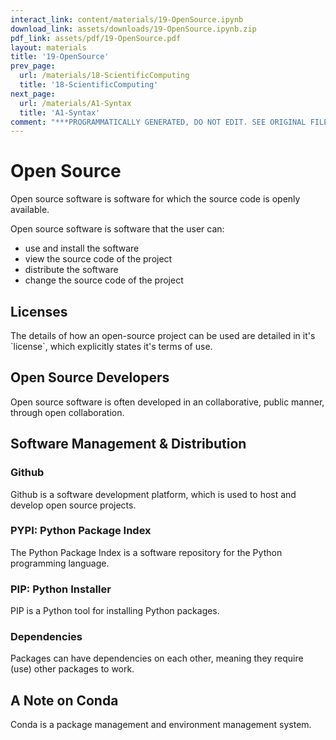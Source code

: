 ```yaml
---
interact_link: content/materials/19-OpenSource.ipynb
download_link: assets/downloads/19-OpenSource.ipynb.zip
pdf_link: assets/pdf/19-OpenSource.pdf
layout: materials
title: '19-OpenSource'
prev_page:
  url: /materials/18-ScientificComputing
  title: '18-ScientificComputing'
next_page:
  url: /materials/A1-Syntax
  title: 'A1-Syntax'
comment: "***PROGRAMMATICALLY GENERATED, DO NOT EDIT. SEE ORIGINAL FILES IN /content***"
---
```


# Open Source

<div class="alert alert-success">
Open source software is software for which the source code is openly available.
</div>

Open source software is software that the user can:
- use and install the software
- view the source code of the project
- distribute the software
- change the source code of the project

## Licenses

<div class="alert alert-success">
The details of how an open-source project can be used are detailed in it's `license`, which explicitly states it's terms of use. 
</div>

## Open Source Developers

<div class="alert alert-success">
Open source software is often developed in an collaborative, public manner, through open collaboration.
</div>

## Software Management & Distribution

### Github

<div class="alert alert-success">
Github is a software development platform, which is used to host and develop open source projects.
</div>

### PYPI: Python Package Index

<div class="alert alert-success">
The Python Package Index is a software repository for the Python programming language.
</div>

### PIP: Python Installer

<div class="alert alert-success">
PIP is a Python tool for installing Python packages. 
</div>

### Dependencies

<div class="alert alert-success">
Packages can have dependencies on each other, meaning they require (use) other packages to work.
</div>

## A Note on Conda

<div class="alert alert-success">
Conda is a package management and environment management system. 
</div>
